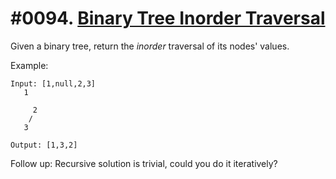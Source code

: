 # #0094. [Binary Tree Inorder Traversal](https://leetcode.com/problems/binary-tree-inorder-traversal/description/) 

Given a binary tree, return the _inorder_ traversal of its nodes' values.

Example:
    
    
    
    Input: [1,null,2,3]
       1
        
         2
        /
       3
    
    Output: [1,3,2]

Follow up: Recursive solution is trivial, could you do it iteratively?